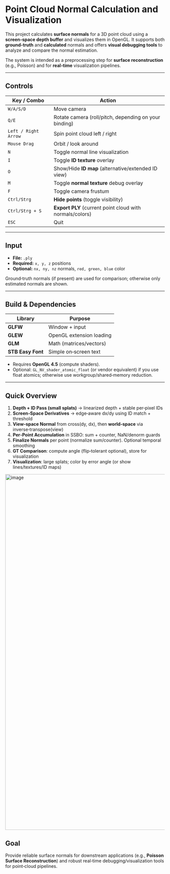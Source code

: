 ﻿# Point Cloud Normal Calculation and Visualization 

This project calculates **surface normals** for a 3D point cloud using a **screen‑space depth buffer** and visualizes them in OpenGL. It supports both **ground‑truth** and **calculated** normals and offers **visual debugging tools** to analyze and compare the normal estimation.

The system is intended as a preprocessing step for **surface reconstruction** (e.g., Poisson) and for **real‑time** visualization pipelines.


---

## Controls

| Key / Combo          | Action                                                   |
| -------------------- | -------------------------------------------------------- |
| `W/A/S/D`            | Move camera                                              |
| `Q/E`                | Rotate camera (roll/pitch, depending on your binding)    |
| `Left / Right Arrow` | Spin point cloud left / right                            |
| `Mouse Drag`         | Orbit / look around                                      |
| `N`                  | Toggle normal line visualization                         |
| `I`                  | Toggle **ID texture** overlay                            |
| `O`                  | Show/Hide **ID map** (alternative/extended ID view)      |
| `M`                  | Toggle **normal texture** debug overlay                  |
| `F`                  | Toggle camera frustum                                    |
| `Ctrl/Strg`          | **Hide points** (toggle visibility)                      |
| `Ctrl/Strg + S`      | **Export PLY** (current point cloud with normals/colors) |
| `ESC`                | Quit                                                     |

---

## Input

* **File:** `.ply`
* **Required:** `x, y, z` positions
* **Optional:** `nx, ny, nz` normals, `red, green, blue` color

Ground‑truth normals (if present) are used for comparison; otherwise only estimated normals are shown.

---

## Build & Dependencies

| Library           | Purpose                  |
| ----------------- | ------------------------ |
| **GLFW**          | Window + input           |
| **GLEW**          | OpenGL extension loading |
| **GLM**           | Math (matrices/vectors)  |
| **STB Easy Font** | Simple on‑screen text    |

* Requires **OpenGL 4.5** (compute shaders).
* Optional: `GL_NV_shader_atomic_float` (or vendor equivalent) if you use float atomics; otherwise use workgroup/shared‑memory reduction.

---

## Quick Overview

1. **Depth + ID Pass (small splats)** → linearized depth + stable per‑pixel IDs
2. **Screen‑Space Derivatives** → edge‑aware dx/dy using ID match + threshold
3. **View‑space Normal** from cross(dy, dx), then **world‑space** via inverse‑transpose(view)
4. **Per‑Point Accumulation** in SSBO: sum + counter, NaN/denorm guards
5. **Finalize Normals** per point (normalize sum/counter). Optional temporal smoothing
6. **GT Comparison**: compute angle (flip‑tolerant optional), store for visualization
7. **Visualization**: large splats; color by error angle (or show lines/textures/ID maps)

<img width="1916" height="1124" alt="image" src="https://github.com/user-attachments/assets/1f3225ac-acf2-4f0a-9646-d4f8528b2d0b" />


## Goal

Provide reliable surface normals for downstream applications (e.g., **Poisson Surface Reconstruction**) and robust real‑time debugging/visualization tools for point‑cloud pipelines.
